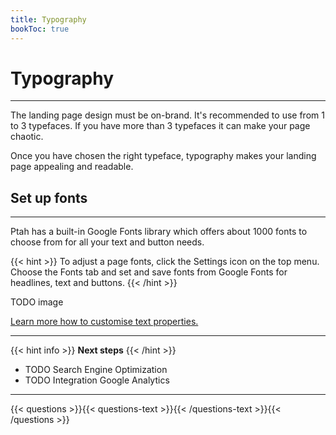 ```yaml
---
title: Typography
bookToc: true
---
```


# Typography
***

The landing page design must be on-brand. It's recommended to use from 1 to 3 typefaces. 
If you have more than 3 typefaces it can make your page chaotic. 

Once you have chosen the right typeface, typography makes your landing page appealing and readable.

## Set up fonts
***

Ptah has a built-in Google Fonts library which offers about 1000 fonts to choose from for all your text and button needs.

{{< hint >}}
To adjust a page fonts, click the Settings icon on the top menu. Choose the Fonts tab and set and save fonts from Google Fonts for headlines, text and buttons.
{{< /hint >}}

TODO image

[Learn more how to customise text properties.](/docs/edit-section/#adjust-element-properties)

***

{{< hint info >}}
**Next steps**
{{< /hint >}}

- TODO Search Engine Optimization
- TODO Integration Google Analytics

***

{{< questions >}}{{< questions-text >}}{{< /questions-text >}}{{< /questions >}}